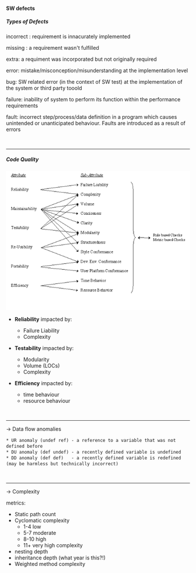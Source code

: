 #### SW defects

##### Types of Defects
incorrect : requirement is innacurately implemented

missing : a requirement wasn't fulfilled

extra: a requiment was incorporated but not originally required

error: mistake/misconception/misunderstanding at the implementation level

bug: SW related error (in the context of SW test) at the implementation of the system or third party tooold

failure: inability of system to perform its function within the performance requirements

fault: incorrect step/process/data definition in a program which causes unintended or unanticipated behaviour. Faults are introduced as a result of errors 

&nbsp;

***

##### Code Quality

![](images/defect_attributes.gif "src: http://staticanalysis.blogspot.co.uk/2013/11/analysis.html")

* __Reliability__ impacted by:
  * Failure Liability
  * Complexity

* __Testability__ impacted by:
  * Modularity
  * Volume (LOCs)
  * Complexity

* __Efficiency__ impacted by:
  * time behaviour
  * resource behaviour

&nbsp;

***

&rarr; Data flow anomalies

    * UR anomaly (undef ref) - a reference to a variable that was not defined before
    * DU anomaly (def undef) - a recently defined variable is undefined
    * DD anomaly (def def)   - a recently defined variable is redefined (may be harmless but technically incorrect)

&nbsp;

***
&rarr; Complexity

   metrics:
  * Static path count
  * Cyclomatic complexity
    *  1-4 low 
    *  5-7 moderate 
    *  8-10 high
    *  11+ very high complexity 
  * nesting depth
  * inheritance depth (what year is this?!)
  * Weighted method complexity




